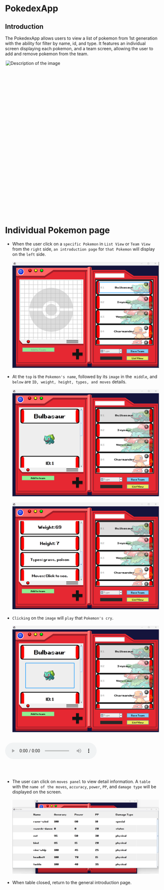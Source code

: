 # PokedexApp

## Introduction

The PokedexApp allows users to view a list of pokemon from 1st generation with the ability for filter by name, id, and type. It features an individual screen displaying each pokemon, and a team screen, allowing the user to add and remove pokemon from the team.

<div style="display: flex; justify-content: center;">
<img src="../data/designs/Screenshots/UISearch.png" alt="Description of the image" width="500" height="500">
</div>


# Individual Pokemon page

* When the user click on a `specific Pokemon` in `List View` or `Team View` from the `right` side, `an introduction page` for `that Pokemon` will display on the `left` side.
<br><br>
![](IndiviPokePage/click_example.jpg)
<br><br>
* At the `top` is the `Pokemon's name`, followed by its `image` in the` middle`, and `below` are `ID, weight, height, types, and moves` details.
<br><br>
![](IndiviPokePage/page1.png)
<br><br>
![](IndiviPokePage/page2.png)
<br><br>
* `Clicking` on the `image` will `play` that `Pokemon's cry`.
<br><br>
![](IndiviPokePage/sound.jpg)
<br><br>
<audio controls>
<source src="cries_pokemon_latest_1.ogg">
</audio>

<br><br>
* The user can click on `moves panel` to view detail information. A `table` with the `name of the moves`, `accuracy`, `power`, `PP`, and `damage type` will be displayed on the screen.
<br><br>
![](IndiviPokePage/move_detail.png)
<br><br>
* When table closed, return to the general introduction page.
